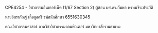 CPE4254 - วิศวกรรมอินเตอร์เน็ต (1/67 Section 2)
ผู้สอน ผศ.ดร.กัมพล พรหมจิระประวัติ

นายอิสรากัณฐ์ เกื้อกูลศรี 
รหัสนักศึกษา 6551630345

คณะวิศวกรรมศาสตร์ ภาควิชาวิศวกรรมคอมพิวเตอร์
มหาวิทยาลัยรามคำแหง

